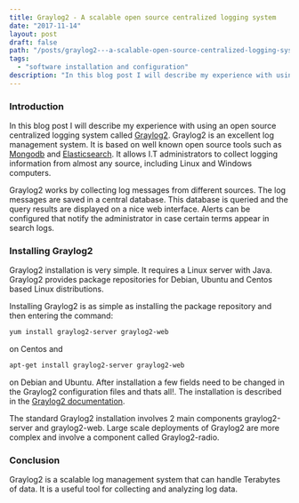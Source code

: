 ```yaml
---
title: Graylog2 - A scalable open source centralized logging system
date: "2017-11-14"
layout: post
draft: false
path: "/posts/graylog2---a-scalable-open-source-centralized-logging-system"
tags:
  - "software installation and configuration"
description: "In this blog post I will describe my experience with using an open source centralized logging system called Graylog2. Graylog2 is an excellent log management system. It is based on well known open source tools such as Mongodb and Elasticsearch."
---
```


### Introduction
In this blog post I will describe my experience with using an open source centralized logging system called [Graylog2](http://www.graylog2.org). Graylog2 is an excellent log management system. It is based on well known open source tools such as [Mongodb](http://www.mongodb.org/) and [Elasticsearch](http://www.elasticsearch.org/). It allows I.T administrators to collect logging information from almost any source, including Linux and Windows computers.

Graylog2 works by collecting log messages from different sources. The log messages are saved in a central database. This database is queried and the query results are displayed on a nice web interface. Alerts can be configured that notify the administrator in case certain terms appear in search logs.

### Installing Graylog2
Graylog2 installation is very simple. It requires a Linux server with Java. Graylog2 provides package repositories for Debian, Ubuntu and Centos based Linux distributions.

Installing Graylog2 is as simple as installing the package repository and then entering the command:

```bash
yum install graylog2-server graylog2-web
```

on Centos and

```bash
apt-get install graylog2-server graylog2-web
```

on Debian and Ubuntu. After installation a few fields need to be changed in the Graylog2 configuration files and thats all!. The installation is described in the [Graylog2 documentation](http://docs.graylog.org/en/1.2/pages/installation/operating_system_packages.html).

The standard Graylog2 installation involves 2 main components graylog2-server and graylog2-web. Large scale deployments of Graylog2 are more complex and involve a component called Graylog2-radio.

### Conclusion
Graylog2 is a scalable log management system that can handle Terabytes of data. It is a useful tool for collecting and analyzing log data.
